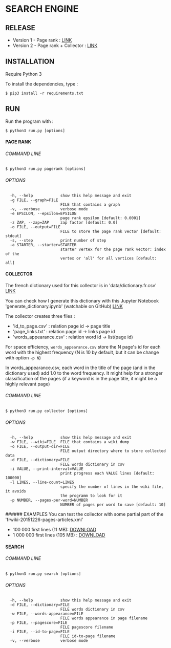 # SEARCH ENGINE

## RELEASE
- Version 1 - Page rank : [LINK](https://github.com/kalaww/search_engine/releases/tag/1.0)
- Version 2 - Page rank + Collector : [LINK](https://github.com/kalaww/search_engine/releases/tag/2.0)

## INSTALLATION
Require Python 3

To install the dependencies, type :

```
$ pip3 install -r requirements.txt
```

## RUN
Run the program with :
```
$ python3 run.py [options]
```

#### PAGE RANK

###### COMMAND LINE
```
$ python3 run.py pagerank [options]
```
###### OPTIONS
```
  -h, --help            show this help message and exit
  -g FILE, --graph=FILE
                        FILE that contains a graph
  -v, --verbose         verbose mode
  -e EPSILON, --epsilon=EPSILON
                        page rank epsilon [default: 0.0001]
  -z ZAP, --zap=ZAP     zap factor [default: 0.0]
  -o FILE, --output=FILE
                        FILE to store the page rank vector [default: stdout]
  -s, --step            print number of step
  -a STARTER, --starter=STARTER
                        starter vertex for the page rank vector: index of the
                        vertex or 'all' for all vertices [default: all]
```

#### COLLECTOR
The french dictionary used for this collector is in 'data/dictionary.fr.csv' 
[LINK](https://github.com/Kalaww/search_engine/blob/master/data/dictionary.fr.csv)

You can check how I generate this dictionary with this Jupyter Notebook 'generate_dictionary.ipynb' (watchable on GitHub) 
[LINK](https://github.com/Kalaww/search_engine/blob/master/generate_dictionary.ipynb)

The collector creates three files : 
- 'id_to_page.csv' : relation page id -> page title
- 'page_links.txt' : relation page id -> links page id
- 'words_appearance.csv' : relation word id -> list(page id)

For space efficiency, `words_appearance.csv` store the N page's id for each word with the highest frequency (N is 10 by 
default, but it can be change with option `-p N`)

In words_appearance.csv, each word in the title of the page (and in the dictionary used) add 1.0 to the word frequency.
It might help for a stronger classification of the pages (if a keyword is in the page title, it might be a highly relevant page)

###### COMMAND LINE
```
$ python3 run.py collector [options]
```
###### OPTIONS
```
  -h, --help            show this help message and exit
  -w FILE, --wiki=FILE  FILE that contains a wiki dump
  -o FILE, --output-dir=FILE
                        FILE output directory where to store collected data
  -d FILE, --dictionary=FILE
                        FILE words dictionary in csv
  -i VALUE, --print-interval=VALUE
                        print progress each VALUE lines [default: 100000]
  -l LINES, --line-count=LINES
                        specify the number of lines in the wiki file, it avoids
                        the programm to look for it
  -p NUMBER, --pages-per-word=NUMBER
                        NUMBER of pages per word to save [default: 10]
```

###### EXAMPLES
You can test the collector with some partial part of the 'frwiki-20151226-pages-articles.xml'
- 100 000 first lines (11 MB): [DOWNLOAD](https://drive.google.com/open?id=0BxjKLsDqc12CNU9Zd2doVm16amc)
- 1 000 000 first lines (105 MB) : [DOWNLOAD](https://drive.google.com/open?id=0BxjKLsDqc12CX29XTnpmby11THc)

#### SEARCH

###### COMMAND LINE
```
$ python3 run.py search [options]
```

###### OPTIONS
```
  -h, --help            show this help message and exit
  -d FILE, --dictionary=FILE
                        FILE words dictionary in csv
  -w FILE, --words-appearance=FILE
                        FILE words appearance in page filename
  -p FILE, --pagescore=FILE
                        FILE pagescore filename
  -i FILE, --id-to-page=FILE
                        FILE id-to-page filename
  -v, --verbose         verbose mode
```